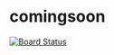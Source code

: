 # comingsoon
[![Board Status](https://worldofsystemsmyportal.visualstudio.com/2381ea01-bd5b-4ff1-ba2c-437747fa800f/da3bc01d-6a22-49f7-aa2a-0646bbe8fd2c/_apis/work/boardbadge/2340aac1-a691-4aa6-89ac-e072b72812f0?columnOptions=1)](https://worldofsystemsmyportal.visualstudio.com/2381ea01-bd5b-4ff1-ba2c-437747fa800f/_boards/board/t/da3bc01d-6a22-49f7-aa2a-0646bbe8fd2c/Microsoft.RequirementCategory/)
